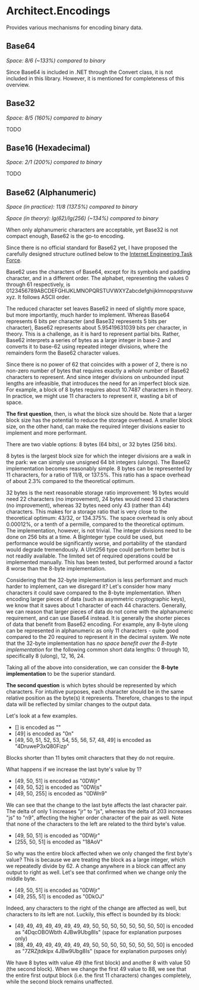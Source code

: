 # Architect.Encodings
Provides various mechanisms for encoding binary data.

## Base64

_Space: 8/6 (~133%) compared to binary_

Since Base64 is included in .NET through the Convert class, it is not included in this library. However, it is mentioned for completeness of this overview.

## Base32

_Space: 8/5 (160%) compared to binary_

TODO

## Base16 (Hexadecimal)

_Space: 2/1 (200%) compared to binary_

TODO

## Base62 (Alphanumeric)

_Space (in practice): 11/8 (137.5%) compared to binary_

_Space (in theory): lg(62)/lg(256) (~134%) compared to binary_

When only alphanumeric characters are acceptable, yet Base32 is not compact enough, Base62 is the go-to encoding.

Since there is no official standard for Base62 yet, I have proposed the carefully designed structure outlined below to the [Internet Engineering Task Force](https://ietf.org/).

Base62 uses the characters of Base64, except for its symbols and padding character, and in a different order. The alphabet, representing the values 0 through 61 respectively, is 0123456789ABCDEFGHIJKLMNOPQRSTUVWXYZabcdefghijklmnopqrstuvwxyz. It follows ASCII order.

The reduced character set leaves Base62 in need of slightly more space, but more importantly, much harder to implement. Whereas Base64 represents 6 bits per character (and Base32 represents 5 bits per character), Base62 represents about 5.95419631039 bits per character, in theory. This is a challenge, as it is hard to represent partial bits. Rather, Base62 interprets a series of bytes as a large integer in base-2 and converts it to base-62 using repeated integer divisions, where the remainders form the Base62 character values.

Since there is no power of 62 that coincides with a power of 2, there is no non-zero number of bytes that requires exactly a _whole_ number of Base62 characters to represent. And since integer divisions on unbounded input lengths are infeasible, that introduces the need for an imperfect block size. For example, a block of 8 bytes requires about 10.7487 characters in theory. In practice, we might use 11 characters to represent it, wasting a bit of space.

**The first question**, then, is what the block size should be. Note that a larger block size has the potential to reduce the storage overhead. A smaller block size, on the other hand, can make the required integer divisions easier to implement and more performant.

There are two viable options: 8 bytes (64 bits), or 32 bytes (256 bits).

8 bytes is the largest block size for which the integer divisions are a walk in the park: we can simply use unsigned 64 bit integers (ulongs). The Base62 implementation becomes reasonably simple. 8 bytes can be represented by 11 characters, for a ratio of 11/8, or 137.5%. This ratio has a space overhead of about 2.3% compared to the theoretical optimum.

32 bytes is the next reasonable storage ratio improvement: 16 bytes would need 22 characters (no improvement), 24 bytes would need 33 characters (no improvement), whereas 32 bytes need only 43 (rather than 44) characters. This makes for a storage ratio that is very close to the theoretical optimum: 43/32, or 134.375%. The space overhead is only about 0.00012%, or a tenth of a permille, compared to the theoretical optimum. The implementation, however, is not trivial. The integer divisions need to be done on 256 bits at a time. A BigInteger type could be used, but performance would be significantly worse, and portability of the standard would degrade tremendously. A UInt256 type could perform better but is not readily available. The limited set of required operations could be implemented manually. This has been tested, but performed around a factor 8 worse than the 8-byte implementation.

Considering that the 32-byte implementation is less performant and much harder to implement, can we disregard it? Let's consider how many characters it could save compared to the 8-byte implementation. When encoding larger pieces of data (such as asymmetric cryptographic keys), we know that it saves about 1 character of each 44 characters. Generally, we can reason that larger pieces of data do not come with the alphanumeric requirement, and can use Base64 instead. It is generally the shorter pieces of data that benefit from Base62 encoding. For example, any 8-byte ulong can be represented in alphanumeric as only 11 characters - quite good compared to the 20 required to represent it in the decimal system. We note that the 32-byte implementation has _no space benefit over the 8-byte implementation_ for the following common short data lengths: 0 through 10, specifically 8 (ulong), 12, 16, 24.

Taking all of the above into consideration, we can consider the **8-byte implementation** to be the superior standard.

**The second question** is which bytes should be represented by which characters. For intuitive purposes, each character should be in the same relative position as the byte(s) it represents. Therefore, changes to the input data will be reflected by similar changes to the output data.

Let's look at a few examples.

- [] is encoded as ""
- [49] is encoded as "0n"
- [49, 50, 51, 52, 53, 54, 55, 56, 57, 48, 49] is encoded as "4DruweP3xQ80Fizp"

Blocks shorter than 11 bytes omit characters that they do not require.

What happens if we increase the last byte's value by 1?

- [49, 50, 51] is encoded as "0DWjr"
- [49, 50, 52] is encoded as "0DWjs"
- [49, 50, 255] is encoded as "0DWn9"

We can see that the change to the last byte affects the last character pair. The delta of only 1 increases "jr" to "js", whereas the delta of 203 increases "js" to "n9", affecting the higher order character of the pair as well. Note that none of the characters to the left are related to the third byte's value.

- [49, 50, 51] is encoded as "0DWjr"
- [255, 50, 51] is encoded as "18AoV"

So why was the entire block affected when we only changed the first byte's value? This is because we are treating the block as a large integer, which we repeatedly divide by 62. A change anywhere in a block can affect any output to right as well. Let's see that confirmed when we change only the middle byte.

- [49, 50, 51] is encoded as "0DWjr"
- [49, 255, 51] is encoded as "0DkOJ"

Indeed, any characters to the right of the change are affected as well, but characters to its left are not. Luckily, this effect is bounded by its block:

- [49, 49, 49, 49, 49, 49, 49, 49, 50, 50, 50, 50, 50, 50, 50, 50] is encoded as "4DqcOBOWbth 4JBw9Ubg8Is" (space for explanation purposes only)
- [88, 49, 49, 49, 49, 49, 49, 49, 50, 50, 50, 50, 50, 50, 50, 50] is encoded as "7ZRZjtdklpx 4JBw9Ubg8Is" (space for explanation purposes only)

We have 8 bytes with value 49 (the first block) and another 8 with value 50 (the second block). When we change the first 49 value to 88, we see that the entire first output block (i.e. the first 11 characters) changes completely, while the second block remains unaffected.
